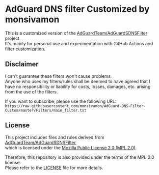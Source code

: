# AdGuard DNS filter Customized by monsivamon

This is a customized version of the [AdGuardTeam/AdGuardSDNSFilter](https://github.com/AdguardTeam/AdGuardSDNSFilter) project.  
It's mainly for personal use and experimentation with GitHub Actions and filter customization.

## Disclaimer

I can't guarantee these filters won't cause problems.  
Anyone who uses my filters/rules shall be deemed to have agreed that I have no responsibility or liability for costs, losses, damages, etc. arising from the use of the filters.

If you want to subscribe, please use the following URL:  
`https://raw.githubusercontent.com/monsivamon/AdGuard-DNS-Filter-Custom/master/Filters/main_filter.txt`

## License

This project includes files and rules derived from [AdGuardTeam/AdGuardSDNSFilter](https://github.com/AdguardTeam/AdGuardSDNSFilter),  
which is licensed under the [Mozilla Public License 2.0 (MPL 2.0)](https://www.mozilla.org/en-US/MPL/2.0/).

Therefore, this repository is also provided under the terms of the MPL 2.0 license.  
Please refer to the [LICENSE](./LICENSE) file for more details.

